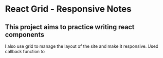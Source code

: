 # React Grid - Responsive Notes

## This project aims to practice writing react components

I also use grid to manage the layout of the site and make it responsive.
Used callback function to
